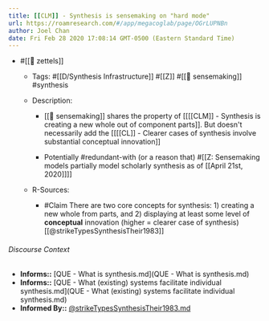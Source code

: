 ```yaml
---
title: [[CLM]] - Synthesis is sensemaking on "hard mode"
url: https://roamresearch.com/#/app/megacoglab/page/OGrLUPNBn
author: Joel Chan
date: Fri Feb 28 2020 17:08:14 GMT-0500 (Eastern Standard Time)
---
```


- #[[🌲 zettels]]

    - Tags: #[[D/Synthesis Infrastructure]] #[[Z]] #[[🧱 sensemaking]] #synthesis

    - Description:

        - [[🧱 sensemaking]] shares the property of [[[[CLM]] - Synthesis is creating a new whole out of component parts]]. But doesn't necessarily add the [[[[CL]] - Clearer cases of synthesis involve substantial conceptual innovation]]

        - Potentially #redundant-with (or a reason that) #[[Z: Sensemaking models partially model scholarly synthesis as of [[April 21st, 2020]]]]

    - R-Sources:

        - #Claim There are two core concepts for synthesis: 1) creating a new whole from parts, and 2) displaying at least some level of __conceptual__ innovation (higher = clearer case of synthesis) [[@strikeTypesSynthesisTheir1983]]

###### Discourse Context

- **Informs::** [QUE - What is synthesis.md](QUE - What is synthesis.md)
- **Informs::** [QUE - What (existing) systems facilitate individual synthesis.md](QUE - What (existing) systems facilitate individual synthesis.md)
- **Informed By::** [@strikeTypesSynthesisTheir1983.md](@strikeTypesSynthesisTheir1983.md)

